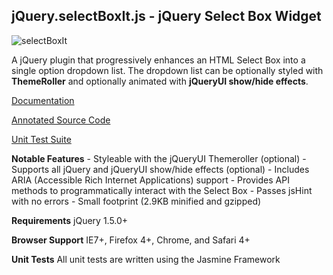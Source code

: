 jQuery.selectBoxIt.js - jQuery Select Box Widget
------------------------------------------------
![selectBoxIt](http://gregfranko.com/images/select.PNG "selectBoxIt")

A jQuery plugin that progressively enhances an HTML Select Box into a single option dropdown list.  The dropdown list can be optionally styled with **ThemeRoller** and optionally animated with **jQueryUI show/hide effects**.

[Documentation](http://gregfranko.com/blog/introducing-the-jquery-plugin-selectboxit)

[Annotated Source Code](http://gregfranko.com/docs/jQuery.selectBoxIt.html)

[Unit Test Suite](http://gregfranko.com/test/SpecRunner.html)

**Notable Features**
	- Styleable with the jQueryUI Themeroller (optional)
	- Supports all jQuery and jQueryUI show/hide effects (optional)
	- Includes ARIA (Accessible Rich Internet Applications) support
	- Provides API methods to programmatically interact with the Select Box
	- Passes jsHint with no errors
	- Small footprint (2.9KB minified and gzipped)

**Requirements**
jQuery 1.5.0+

**Browser Support**
IE7+, Firefox 4+, Chrome, and Safari 4+

**Unit Tests**
All unit tests are written using the Jasmine Framework
